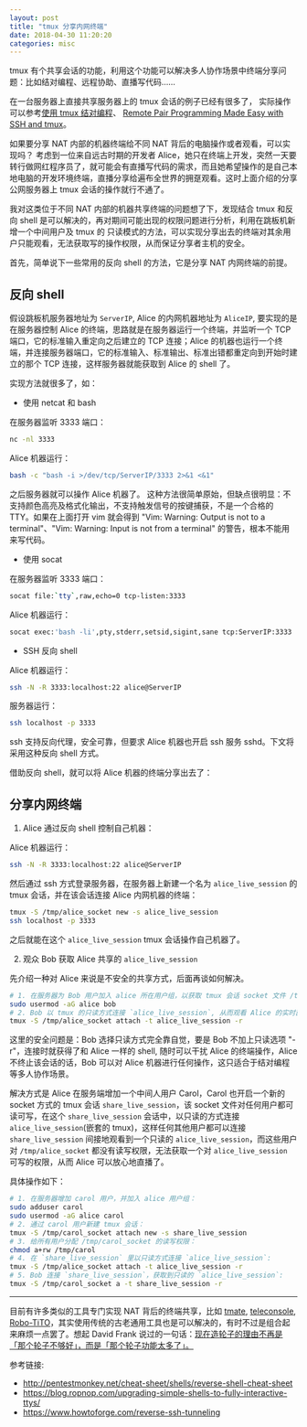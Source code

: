 ```yaml
---
layout: post
title: "tmux 分享内网终端"
date: 2018-04-30 11:20:20
categories: misc
---
```


tmux 有个共享会话的功能，利用这个功能可以解决多人协作场景中终端分享问题：比如结对编程、远程协助、直播写代码……

在一台服务器上直接共享服务器上的 tmux 会话的例子已经有很多了，
实际操作可以参考[使用 tmux 结对编程](https://pityonline.gitbooks.io/tmux-productive-mouse-free-development_zh/content/book-content/Chapter5.html)、
[Remote Pair Programming Made Easy with SSH and tmux](https://www.hamvocke.com/blog/remote-pair-programming-with-tmux/)。

如果要分享 NAT 内部的机器终端给不同 NAT 背后的电脑操作或者观看，可以实现吗？
考虑到一位来自远古时期的开发者 Alice，她只在终端上开发，突然一天要转行做网红程序员了，就可能会有直播写代码的需求，而且她希望操作的是自己本地电脑的开发环境终端，直播分享给遍布全世界的拥趸观看。这时上面介绍的分享公网服务器上 tmux 会话的操作就行不通了。

我对这类位于不同 NAT 内部的机器共享终端的问题想了下，发现结合 tmux 和反向 shell 是可以解决的，再对期间可能出现的权限问题进行分析，利用在跳板机新增一个中间用户及 tmux 的 只读模式的方法，可以实现分享出去的终端对其余用户只能观看，无法获取写的操作权限，从而保证分享者主机的安全。

首先，简单说下一些常用的反向 shell 的方法，它是分享 NAT 内网终端的前提。

## 反向 shell

假设跳板机服务器地址为 `ServerIP`, Alice 的内网机器地址为 `AliceIP`, 要实现的是在服务器控制 Alice 的终端，思路就是在服务器运行一个终端，并监听一个 TCP 端口，它的标准输入重定向之后建立的 TCP 连接；Alice 的机器也运行一个终端，并连接服务器端口，它的标准输入、标准输出、标准出错都重定向到开始时建立的那个 TCP 连接，这样服务器就能获取到 Alice 的 shell 了。

实现方法就很多了，如：

- 使用 netcat 和 bash

在服务器监听 3333 端口：

```bash
nc -nl 3333
```

Alice 机器运行：

```bash
bash -c "bash -i >/dev/tcp/ServerIP/3333 2>&1 <&1"
```

之后服务器就可以操作 Alice 机器了。
这种方法很简单原始，但缺点很明显：不支持颜色高亮及格式化输出，不支持触发信号的按键捕获，不是一个合格的 TTY。如果在上面打开 vim 就会得到 "Vim: Warning: Output is not to a terminal"、"Vim: Warning: Input is not from a terminal" 的警告，根本不能用来写代码。

- 使用 socat

在服务器监听 3333 端口：

```bash
socat file:`tty`,raw,echo=0 tcp-listen:3333 
```

Alice 机器运行：

```bash
socat exec:'bash -li',pty,stderr,setsid,sigint,sane tcp:ServerIP:3333
```

- SSH 反向 shell

Alice 机器运行：

```bash
ssh -N -R 3333:localhost:22 alice@ServerIP
```

服务器运行：

```bash
ssh localhost -p 3333
```

ssh 支持反向代理，安全可靠，但要求 Alice 机器也开启 ssh 服务 sshd。下文将采用这种反向 shell 方式。

借助反向 shell，就可以将 Alice 机器的终端分享出去了：

## 分享内网终端

1. Alice 通过反向 shell 控制自己机器：

Alice 机器运行：

```bash
ssh -N -R 3333:localhost:22 alice@ServerIP
```

然后通过 ssh 方式登录服务器，在服务器上新建一个名为 `alice_live_session` 的 tmux 会话，并在该会话连接 Alice 内网机器的终端：

```bash
tmux -S /tmp/alice_socket new -s alice_live_session
ssh localhost -p 3333
```

之后就能在这个 `alice_live_session` tmux 会话操作自己机器了。

2. 观众 Bob 获取 Alice 共享的 `alice_live_session`

先介绍一种对 Alice 来说是不安全的共享方式，后面再谈如何解决。


```bash
# 1. 在服务器为 Bob 用户加入 alice 所在用户组，以获取 tmux 会话 socket 文件 /tmp/alice_socket 的读写权限(连接 tmux 会话必须要有该 socket 文件的读写权限)：
sudo usermod -aG alice bob
# 2. Bob 以 tmux 的只读方式连接 `alice_live_session`, 从而观看 Alice 的实时直播终端：
tmux -S /tmp/alice_socket attach -t alice_live_session -r
```
这里的安全问题是：Bob 选择只读方式完全靠自觉，要是 Bob 不加上只读选项 "-r"，连接时就获得了和 Alice 一样的 shell, 随时可以干扰 Alice 的终端操作，Alice 不终止该会话的话，Bob 可以对 Alice 机器进行任何操作，这只适合于结对编程等多人协作场景。

解决方式是 Alice 在服务端增加一个中间人用户 Carol，Carol 也开启一个新的 socket 方式的 tmux 会话 `share_live_session`，该 socket 文件对任何用户都可读可写，在这个 `share_live_session` 会话中，以只读的方式连接 `alice_live_session`(嵌套的 tmux)，这样任何其他用户都可以连接 `share_live_session` 间接地观看到一个只读的 `alice_live_session`，而这些用户对 `/tmp/alice_socket` 都没有读写权限，无法获取一个对 `alice_live_session` 可写的权限，从而 Alice 可以放心地直播了。

具体操作如下：

```bash
# 1. 在服务器增加 carol 用户，并加入 alice 用户组：
sudo adduser carol
sudo usermod -aG alice carol
# 2. 通过 carol 用户新建 tmux 会话：
tmux -S /tmp/carol_socket attach new -s share_live_session
# 3. 给所有用户分配 /tmp/carol_socket 的读写权限：
chmod a+rw /tmp/carol
# 4. 在 `share_live_session` 里以只读方式连接 `alice_live_session`:
tmux -S /tmp/alice_socket attach -t alice_live_session -r
# 5. Bob 连接 `share_live_session`，获取到只读的 `alice_live_session`:
tmux -S /tmp/carol_socket a -t share_live_session -r
```

-------------------------------

目前有许多类似的工具专门实现 NAT 背后的终端共享，比如 [tmate](https://tmate.io/), [teleconsole](https://www.teleconsole.com/), [Robo-TiTO](https://github.com/formigarafa/robotito)，其实使用传统的古老通用工具也是可以解决的，有时不过是组合起来麻烦一点罢了。想起 David Frank 说过的一句话：[现在造轮子的理由不再是「那个轮子不够好」，而是「那个轮子功能太多了」。](https://twitter.com/bitinn/status/875227832145788928)


参考链接:

- http://pentestmonkey.net/cheat-sheet/shells/reverse-shell-cheat-sheet
- https://blog.ropnop.com/upgrading-simple-shells-to-fully-interactive-ttys/
- https://www.howtoforge.com/reverse-ssh-tunneling
